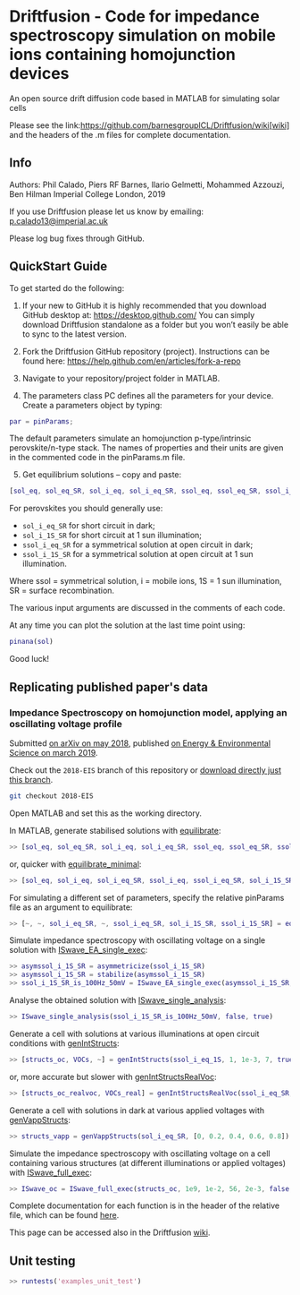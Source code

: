 # Driftfusion - Code for impedance spectroscopy simulation on mobile ions containing homojunction devices

An open source drift diffusion code based in MATLAB for simulating solar cells

Please see the link:https://github.com/barnesgroupICL/Driftfusion/wiki[wiki] and the headers of the .m files for complete documentation.

## Info
Authors: Phil Calado, Piers RF Barnes, Ilario Gelmetti, Mohammed Azzouzi, Ben Hilman
Imperial College London, 2019

If you use Driftfusion please let us know by emailing:
p.calado13@imperial.ac.uk

Please log bug fixes through GitHub.

## QuickStart Guide

To get started do the following:
 
1.	If your new to GitHub it is highly recommended that you download GitHub desktop at: https://desktop.github.com/
You can simply download Driftfusion standalone as a folder but you won’t easily be able to sync to the latest version.

2.	Fork the Driftfusion GitHub repository (project). Instructions can be found here: https://help.github.com/en/articles/fork-a-repo 

3.	Navigate to your repository/project folder in MATLAB.

4.	The parameters class PC defines all the parameters for your device. Create a parameters object by typing:

``` matlab
par = pinParams;
```
	
The default parameters simulate an homojunction p-type/intrinsic perovskite/n-type stack. The names of properties and their units are given in the commented code in the pinParams.m file.

5.	Get equilibrium solutions – copy and paste:

``` matlab
[sol_eq, sol_eq_SR, sol_i_eq, sol_i_eq_SR, ssol_eq, ssol_eq_SR, ssol_i_eq, ssol_i_eq_SR, sol_1S, sol_1S_SR, sol_i_1S, sol_i_1S_SR, ssol_1S, ssol_1S_SR, ssol_i_1S, ssol_i_1S_SR] = equilibrate(par)
```

For perovskites you should generally use:

* `sol_i_eq_SR` for short circuit in dark;
* `sol_i_1S_SR` for short circuit at 1 sun illumination;
* `ssol_i_eq_SR` for a symmetrical solution at open circuit in dark;
* `ssol_i_1S_SR` for a symmetrical solution at open circuit at 1 sun illumination.

Where ssol = symmetrical solution, i = mobile ions, 1S = 1 sun illumination, SR = surface recombination.
 
The various input arguments are discussed in the comments of each code.

At any time you can plot the solution at the last time point using:

``` matlab
pinana(sol)
```

Good luck!

## Replicating published paper's data

### Impedance Spectroscopy on homojunction model, applying an oscillating voltage profile

Submitted [on arXiv on may 2018](https://arxiv.org/abs/1805.06446), published [on Energy & Environmental Science on march 2019](https://pubs.rsc.org/en/content/articlelanding/2019/ee/c8ee02362j).

Check out the `2018-EIS` branch of this repository or [download directly just this branch](https://github.com/barnesgroupICL/Driftfusion/archive/2018-EIS.zip).

``` bash
git checkout 2018-EIS
```

Open MATLAB and set this as the working directory.

In MATLAB, generate stabilised solutions with [equilibrate](https://github.com/barnesgroupICL/Driftfusion/blob/2018-EIS/equilibrate.m):

``` matlab
>> [sol_eq, sol_eq_SR, sol_i_eq, sol_i_eq_SR, ssol_eq, ssol_eq_SR, ssol_i_eq, ssol_i_eq_SR, sol_1S, sol_1S_SR, sol_i_1S, sol_i_1S_SR, ssol_1S, ssol_1S_SR, ssol_i_1S, ssol_i_1S_SR] = equilibrate(pinParams)
```

or, quicker with [equilibrate_minimal](https://github.com/barnesgroupICL/Driftfusion/blob/2018-EIS/equilibrate_minimal.m):

``` matlab
>> [sol_eq, sol_i_eq, sol_i_eq_SR, ssol_i_eq, ssol_i_eq_SR, sol_i_1S_SR, ssol_i_1S_SR] = equilibrate_minimal(pinParams)
```

For simulating a different set of parameters, specify the relative pinParams file as an argument to equilibrate:

``` matlab
>> [~, ~, sol_i_eq_SR, ~, ssol_i_eq_SR, sol_i_1S_SR, ssol_i_1S_SR] = equilibrate_minimal(pinParams_10kxSRH_001xmajority)
```

Simulate impedance spectroscopy with oscillating voltage on a single solution with [ISwave_EA_single_exec](https://github.com/barnesgroupICL/Driftfusion/blob/2018-EIS/ISwave_EA_single_exec.m):

``` matlab
>> asymssol_i_1S_SR = asymmetricize(ssol_i_1S_SR)
>> asymssol_i_1S_SR = stabilize(asymssol_i_1S_SR)
>> ssol_i_1S_SR_is_100Hz_50mV = ISwave_EA_single_exec(asymssol_i_1S_SR, 5e-2, 1e2, 20, 40, true, false, 1e-8)
```

Analyse the obtained solution with [ISwave_single_analysis](https://github.com/barnesgroupICL/Driftfusion/blob/2018-EIS/ISwave_single_analysis.m):

``` matlab
>> ISwave_single_analysis(ssol_i_1S_SR_is_100Hz_50mV, false, true)
```

Generate a cell with solutions at various illuminations at open circuit conditions with [genIntStructs](https://github.com/barnesgroupICL/Driftfusion/blob/2018-EIS/genIntStructs.m):

``` matlab
>> [structs_oc, VOCs, ~] = genIntStructs(ssol_i_eq_1S, 1, 1e-3, 7, true)
```

or, more accurate but slower with [genIntStructsRealVoc](https://github.com/barnesgroupICL/Driftfusion/blob/2018-EIS/genIntStructsRealVoc.m):

``` matlab
>> [structs_oc_realvoc, VOCs_real] = genIntStructsRealVoc(ssol_i_eq_SR, 1, 1e-3, 7, true)
```

Generate a cell with solutions in dark at various applied voltages with [genVappStructs](https://github.com/barnesgroupICL/Driftfusion/blob/2018-EIS/genVappStructs.m):

``` matlab
>> structs_vapp = genVappStructs(sol_i_eq_SR, [0, 0.2, 0.4, 0.6, 0.8])
```

Simulate the impedance spectroscopy with oscillating voltage on a cell containing various structures (at different illuminations or applied voltages) with [ISwave_full_exec](https://github.com/barnesgroupICL/Driftfusion/blob/2018-EIS/ISwave_full_exec.m):

``` matlab
>> ISwave_oc = ISwave_full_exec(structs_oc, 1e9, 1e-2, 56, 2e-3, false, true, true)
```

Complete documentation for each function is in the header of the relative file, which can be found [here](https://github.com/barnesgroupICL/Driftfusion/tree/2018-EIS).

This page can be accessed also in the Driftfusion [wiki](https://github.com/barnesgroupICL/Driftfusion/wiki/2018-Impedance-Spectroscopy-on-homojunction-model).

## Unit testing

``` matlab
>> runtests('examples_unit_test')
```
